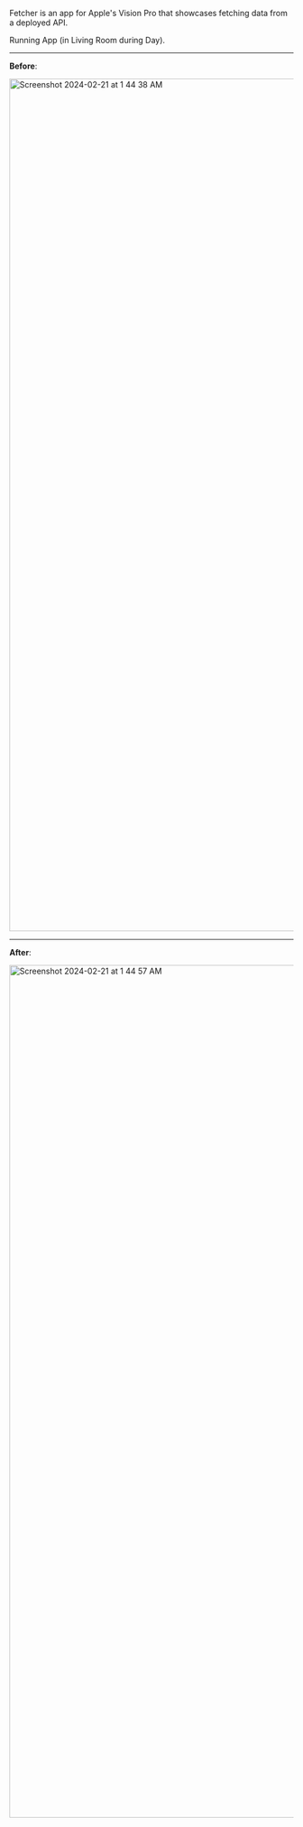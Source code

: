 Fetcher is an app for Apple's Vision Pro that showcases fetching data from a deployed API.

Running App (in Living Room during Day).

---

**Before**:

<img width="1512" alt="Screenshot 2024-02-21 at 1 44 38 AM" src="https://github.com/raheemlawal/Fetcher/assets/76723523/b26779eb-5f2a-49d1-984c-dd04743423fd">

---
**After**:

<img width="1512" alt="Screenshot 2024-02-21 at 1 44 57 AM" src="https://github.com/raheemlawal/Fetcher/assets/76723523/8ee8b978-f690-4ef1-b885-15ec03c7470b">

